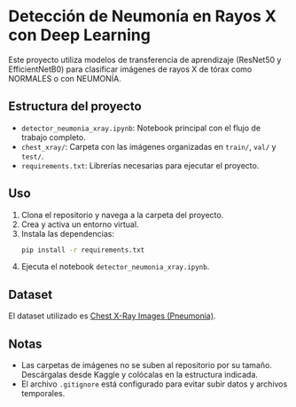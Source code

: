 # Detección de Neumonía en Rayos X con Deep Learning

Este proyecto utiliza modelos de transferencia de aprendizaje (ResNet50 y EfficientNetB0) para clasificar imágenes de rayos X de tórax como NORMALES o con NEUMONÍA.

## Estructura del proyecto
- `detector_neumonia_xray.ipynb`: Notebook principal con el flujo de trabajo completo.
- `chest_xray/`: Carpeta con las imágenes organizadas en `train/`, `val/` y `test/`.
- `requirements.txt`: Librerías necesarias para ejecutar el proyecto.

## Uso
1. Clona el repositorio y navega a la carpeta del proyecto.
2. Crea y activa un entorno virtual.
3. Instala las dependencias:
   ```sh
   pip install -r requirements.txt
   ```
4. Ejecuta el notebook `detector_neumonia_xray.ipynb`.

## Dataset
El dataset utilizado es [Chest X-Ray Images (Pneumonia)](https://www.kaggle.com/paultimothymooney/chest-xray-pneumonia).

## Notas
- Las carpetas de imágenes no se suben al repositorio por su tamaño. Descárgalas desde Kaggle y colócalas en la estructura indicada.
- El archivo `.gitignore` está configurado para evitar subir datos y archivos temporales.
